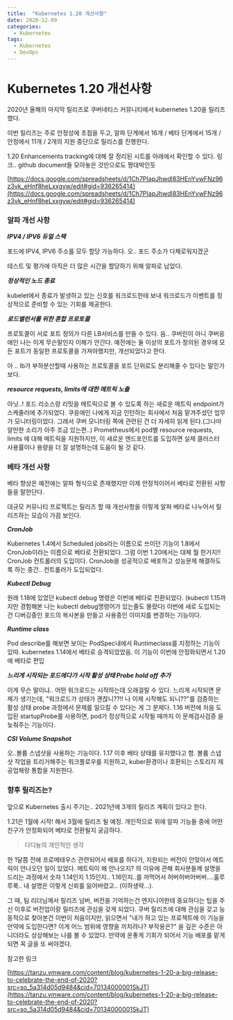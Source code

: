 ```yaml
---
title:  "Kubernetes 1.20 개선사항"
date: 2020-12-09
categories:
  - Kubernetes
tags:
  - Kubernetes
  - DevOps
---
```


# Kubernetes 1.20 개선사항

2020년 올해의 마지막 릴리즈로 쿠버네티스 커뮤니티에서 kubernetes 1.20을 릴리즈했다.

이번 릴리즈는 주로 안정성에 초점을 두고, 알파 단계에서 16개 / 베타 단계에서 15개 / 안정에서 11개 / 2개의 지원 중단으로 릴리스를 진행한다.

1.20 Enhancements tracking에 대해 잘 정리된 시트를 아래에서 확인할 수 있다. 링크.. github document들 모아놓은 것만으로도 짱대박인듯

[https://docs.google.com/spreadsheets/d/1Ch7PIapJhwdl83HEnYvwFNz96z3vk_eHnf8heLxxgyw/edit#gid=936265414](https://docs.google.com/spreadsheets/d/1Ch7PIapJhwdl83HEnYvwFNz96z3vk_eHnf8heLxxgyw/edit#gid=936265414) 

### 알파 개선 사항

***IPV4 / IPV6 듀얼 스택***

포드에 IPV4, IPV6 주소를 모두 할당 가능하다. 오.. 포드 주소가 다채로워지겠군

테스트 및 평가에 아직은 더 많은 시간을 할당하기 위해 알파로 남았다.

***정상적인 노드 종료***

kubelet에서 종료가 발생하고 있는 신호를 워크로드한테 보내 워크로드가 이벤트를 정상적으로 준비할 수 있는 기회를 제공한다.

***로드밸런서를 위한 혼합 프로토콜***

프로토콜이 서로 포트 정의가 다른 LB서비스를 만들 수 있다. 음.. 쿠버린이 아니 쿠버응애인 나는 이게 무슨말인지 이해가 안간다. 예전에는 둘 이상의 포트가 정의된 경우에 모든 포트가 동일한 프로토콜을 가져야했지만, 개선되었다고 한다.

아 .. lb가 부하분산할때 사용하는 프로토콜을 포트 단위로도 분리해줄 수 있다는 말인가보다.

***resource requests, limits에 대한 메트릭 노출***

아닛..! 포드 리소스랑 리밋을 메트릭으로 볼 수 있도록 하는 새로운 메트릭 endpoint가 스케줄러에 추가되었다. 쿠응애인 나에게 지금 인턴하는 회사에서 처음 맡겨주셨던 업무가 모니터링이었다. 그래서 쿠버 모니터링 쪽에 관련된 건 더 자세히 읽게 된다.(그나마 알만한 소리가 아주 조금 있는편..) Prometheus에서 pod별 resource requests, limits 에 대해 메트릭을 지원하지만, 이 새로운 엔드포인트를 도입하면 실제 클러스터  사용률이나 용량을 더 잘 설명하는데 도움이 될 것 같다.

### 베타 개선 사항

베타 향상은 예전에는 알파 형식으로 존재했지만 이제 안정적이어서 베타로 전환된 사항들을 말한단다. 

대규모 커뮤니티 프로젝트는 릴리즈 할 때 개선사항을 이렇게 알파 베타로 나누어서 릴리즈하는 모습이 가끔 보인다. 

***CronJob***

Kubernetes 1.4에서 Scheduled jobs라는 이름으로 쓰이던 기능이 1.8에서 CronJob이라는 이름으로 베타로 전환되었다. 그럼 이번 1.20에서는 대체 뭘 한거지!! CronJob 컨트롤러의 도입이다. CronJob을 성공적으로 배포하고 성능문제 해결하도록 하는 중간.. 컨트롤러가 도입되었다.

***Kubectl Debug***

원래 1.18에 있었던 kubectl debug 명령은 이번에 베타로 전환되었다. (kubectl 1.15까지만 경험해본 나는 kubectl debug명령어가 있는줄도 몰랐다) 이번에 새로 도입되는건 디버깅중인 포드의 복사본을 만들고 사용중인 이미지를 변경하는 기능이다.

***Runtime class***

Pod describe를 해보면 보이는 PodSpec내에서 Runtimeclass를 지정하는 기능이 있따. kubernetes 1.14에서 베타로 승격되었었음. 이 기능이 이번에 안정화되면서 1.20에 베타로 편입

***느리게 시작되는 포드에다가 시작 활성 상태 Probe hold off 추가***

이게 무슨 말이냐.. 어떤 워크로드는 시작하는데 오래걸릴 수 있다. 느리게 시작되면 문제가 생기는데,  "워크로드가 상태가 괜찮니??!! 나 이제 시작해도 되니??"를 검증하는 활성 상태 probe 과정에서 문제를 일으킬 수 있다는 게 그 문제다. 1.16 버전에 처음 도입된 startupProbe를 사용하면, pod가 정상적으로 시작될 때까지 이 문제검사검증 을 늦춰주는 기능이다. 

***CSI Volume Snapshot***

오..볼륨 스냅샷을 사용하는 기능이다. 1.17 이후 베타 상태를 유지했다고 함. 볼륨 스냅샷 작업을 트리거해주는 워크플로우를 지원하고, kuber환경이나 호환되는 스토리지 제공업체랑 통합을 지원한다. 

### 향후 릴리즈는?

앞으로 Kubernetes 출시 주기는.. 2021년에 3개의 릴리즈 계획이 있다고 한다.

1.21은 1월에 시작! 해서 3월에 릴리즈 될 예정. 개인적으로 위에 알파 기능들 중에 어떤 친구가 안정화되어 베타로 전환될지 궁금하다. 

> 디디늉의 개인적인 생각

한 1달쯤 전에 프로메테우스 관련되어서 배포를 하다가, 지원되는 버전이 안맞아서 메트릭이 안나오던 일이 있었다. 메트릭이 왜 안나오지? 의 이유에 관해 회사분들께 설명을 드리는 과정에서 숫자 1.14인지 1.15인지.. 1.16인지..를 까먹어서 허버허버어버버....훌루루룩.. 내 설명은 이렇게 신뢰를 잃어버렸고.. (이하생략...). 

그 때, 팀 리더님께서 릴리즈 넘버, 버전을 기억하는건 엔지니어한테 중요하다는 팁을 주신 이후로 버전업이랑 릴리즈에 관심을 갖게 되었다. 쿠버 릴리즈에 대해 관심을 갖고 능동적으로 찾아본건 이번이 처음이지만, 읽으면서 "내가 하고 있는 프로젝트에 이 기능을 만약에 도입한다면? 이게 어느 범위에 영향을 끼치려나? 부작용은?" 을 깊은 수준은 아니더라도 상상해보는 나를 볼 수 있었다. 만약에 운좋게 기회가 되어서 기능 배포를 맡게 되면 꼭 글을 또 써야겠다.  

참고한 링크 

[https://tanzu.vmware.com/content/blog/kubernetes-1-20-a-big-release-to-celebrate-the-end-of-2020?src=so_5a314d05d9484&cid=70134000001SkJT](https://tanzu.vmware.com/content/blog/kubernetes-1-20-a-big-release-to-celebrate-the-end-of-2020?src=so_5a314d05d9484&cid=70134000001SkJT)